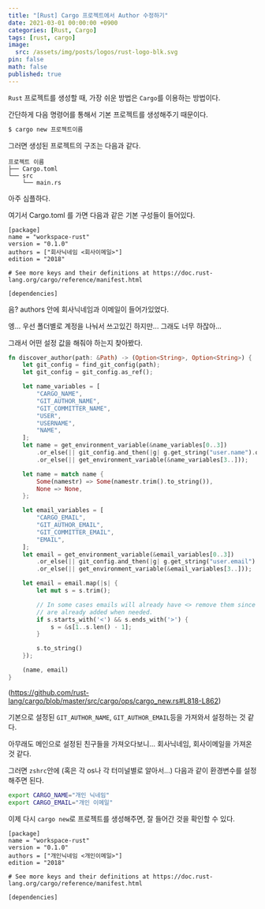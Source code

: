 ```yaml
---
title: "[Rust] Cargo 프로젝트에서 Author 수정하기"
date: 2021-03-01 00:00:00 +0900
categories: [Rust, Cargo]
tags: [rust, cargo]
image:
  src: /assets/img/posts/logos/rust-logo-blk.svg
pin: false
math: false
published: true
---
```


`Rust` 프로젝트를 생성할 때, 가장 쉬운 방법은 `Cargo`를 이용하는 방법이다.

간단하게 다음 명령어를 통해서 기본 프로젝트를 생성해주기 때문이다.

```zsh
$ cargo new 프로젝트이름
```

그러면 생성된 프로젝트의 구조는 다음과 같다.

```
프로젝트 이름
├── Cargo.toml
└── src
    └── main.rs
```

아주 심플하다.

여기서 Cargo.toml 를 가면 다음과 같은 기본 구성들이 들어있다.

```
[package]
name = "workspace-rust"
version = "0.1.0"
authors = ["회사닉네임 <회사이메일>"]
edition = "2018"

# See more keys and their definitions at https://doc.rust-lang.org/cargo/reference/manifest.html

[dependencies]
```

음? authors 안에 회사닉네임과 이메일이 들어가있었다.

엥... 우선 폴더별로 계정을 나눠서 쓰고있긴 하지만... 그래도 너무 하잖아...

그래서 어떤 설정 값을 해줘야 하는지 찾아봤다.

```rs
fn discover_author(path: &Path) -> (Option<String>, Option<String>) {
    let git_config = find_git_config(path);
    let git_config = git_config.as_ref();

    let name_variables = [
        "CARGO_NAME",
        "GIT_AUTHOR_NAME",
        "GIT_COMMITTER_NAME",
        "USER",
        "USERNAME",
        "NAME",
    ];
    let name = get_environment_variable(&name_variables[0..3])
        .or_else(|| git_config.and_then(|g| g.get_string("user.name").ok()))
        .or_else(|| get_environment_variable(&name_variables[3..]));

    let name = match name {
        Some(namestr) => Some(namestr.trim().to_string()),
        None => None,
    };

    let email_variables = [
        "CARGO_EMAIL",
        "GIT_AUTHOR_EMAIL",
        "GIT_COMMITTER_EMAIL",
        "EMAIL",
    ];
    let email = get_environment_variable(&email_variables[0..3])
        .or_else(|| git_config.and_then(|g| g.get_string("user.email").ok()))
        .or_else(|| get_environment_variable(&email_variables[3..]));

    let email = email.map(|s| {
        let mut s = s.trim();

        // In some cases emails will already have <> remove them since they
        // are already added when needed.
        if s.starts_with('<') && s.ends_with('>') {
            s = &s[1..s.len() - 1];
        }

        s.to_string()
    });

    (name, email)
}
```

(https://github.com/rust-lang/cargo/blob/master/src/cargo/ops/cargo_new.rs#L818-L862)

기본으로 설정된 `GIT_AUTHOR_NAME`, `GIT_AUTHOR_EMAIL`등을 가져와서 설정하는 것 같다.

아무래도 메인으로 설정된 친구들을 가져오다보니... 회사닉네임, 회사이메일을 가져온 것 같다.

그러면 `zshrc`안에 (혹은 각 os나 각 터미널별로 알아서...) 다음과 같이 환경변수를 설정해주면 된다.

```zsh
export CARGO_NAME="개인 닉네임"
export CARGO_EMAIL="개인 이메일"
```

이제 다시 `cargo new`로 프로젝트를 생성해주면, 잘 들어간 것을 확인할 수 있다.

```
[package]
name = "workspace-rust"
version = "0.1.0"
authors = ["개인닉네임 <개인이메일>"]
edition = "2018"

# See more keys and their definitions at https://doc.rust-lang.org/cargo/reference/manifest.html

[dependencies]
```
